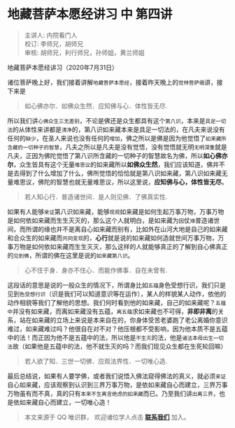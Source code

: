 # 地藏菩萨本愿经讲习 中 第四讲

> 主讲人: 内院看门人 <br />
> 校订: 李师兄，胡师兄 <br />
> 审核: 胡师兄，利行师兄，孙师姐，黄兰师姐 <br />

地藏菩萨本愿经讲习（2020年7月31日）

诸位菩萨晚上好，我们接着讲解`地藏菩萨本愿经`，接着昨天晚上的`觉林菩萨偈`讲，接下来是

> 如心佛亦尔．如佛众生然．应知佛与心．体性皆无尽.

所以我们讲`心佛众生三无差别`，不论是佛还是众生都具有这个`第八识`，本来是`具足一切法`的从体性来讲都是`清净`的，第八识如来藏本来是具足一切法的，在凡夫来说没有任何的`缺少`，在圣人来说也没有任何的`增加`，佛之所以是佛是因为他觉悟了`如来藏所含藏的一切种子的智慧`，凡夫之所以是凡夫是没有觉悟，没有觉悟就无明`无明深重`就是凡夫，正因为佛陀觉悟了第八识所含藏的一切种子的智慧故名为佛，所以**如心佛亦尔**，众生皆具有这个无量`难思议`的如来藏所以**如佛众生然**，我们应该知道，佛并不是去得到了什么增加了什么，佛所觉悟的恰恰就是第八识如来藏，第八识如来藏无量难思议，佛陀的智慧也就无量难思议，所以这里说，**应知佛与心，体性皆无尽**。

> 若人知心行．普造诸世间．是人则见佛．了佛真实性.

如果有人能够`亲证`第八识如来藏，能够`现观`如来藏是如何生起万事万物，万事万物是如何依如来藏而生生灭灭的，那么这个人就明白，是如来藏为`因`仗`缘`普造诸世间，而所谓的缘也并不是离自心如来藏而别有，比如外在山河大地是自己的如来藏和合众生的如来藏而`共同变现`的，**心行**就是说的如来藏如何造就世间万事万物，万事万物是如何依如来藏而生生灭灭，那么这样的人就能够真正的了解到自心佛真正的`见到佛`，所谓的佛在这里是说的`如来藏第八识`。

> 心不住于身．身亦不住心．而能作佛事．自在未曾有.

这段话的意思是说的一般众生的情况下，所谓身比如`五蕴`身色受想行识，我们只是见到`色受想行识`（识是我们可以知道意识等在运作），某人的样貌某人动作，依他的动作相貌等我们了解他的思想。我们何时看到他的如来藏，自己的如来藏呢？`五蕴中`并没有如来藏，而离如来藏没有五蕴，`离五蕴`求如来藏也不可得，**非即非离**的关系，站在如来藏的立场上来说是本来自在的，你身体受苦老婆跑了老公离婚你意识难过，如来藏难过吗？他很自在对不对？他压根都不受影响，因为他本质不是五蕴中的法！而正因为他不是五蕴中的法，所以他是`不生灭`的法，他是`诸法本母出生一切法`故（如果他是五蕴中的法，他不就生灭的吗？而我们现见众生都在生死轮回嘛）

> 若人欲了知．三世一切佛．应观法界性．一切唯心造.

最后总结说，如果有人要学佛，或者我们说悟入佛法窥得佛法的真义，就必须`亲证`自心如来藏，应该观察到认识到三界万事万物，是依如来藏自心而建立，三界万事万物虽有而不真，真的只有`本来不生离言绝虑的如来藏`而已。乃至我们讲`出离三界`，也是依如来藏自心而建立，一切唯心造！

> 本文来源于 QQ 唯识群， 欢迎诸位学人点击 **[联系我们](https://mp.weixin.qq.com/s/lZCfWjmLjgNR165Tx4_bCQ)** 加入。
